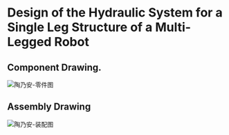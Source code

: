 # Design of the Hydraulic System for a Single Leg Structure of a Multi-Legged Robot
## Component Drawing.
![陶乃安-零件图](https://github.com/user-attachments/assets/4ebfa90e-6baf-4e4d-ae7e-44faf5240538)
## Assembly Drawing
![陶乃安-装配图](https://github.com/user-attachments/assets/bfc49bd5-1dae-4cbb-aeac-62c2a352f5c7)
